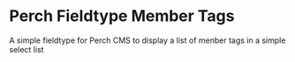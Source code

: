 # Perch Fieldtype Member Tags
A simple fieldtype for Perch CMS to display a list of menber tags in a simple select list
